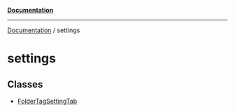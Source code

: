 [**Documentation**](https://raw.githubusercontent.com/Christian-Me/obsidian-front-matter-automate/main/doc/README.md)

***

[Documentation](https://raw.githubusercontent.com/Christian-Me/obsidian-front-matter-automate/main/doc/README.md) / settings

# settings

## Classes

- [FolderTagSettingTab](https://raw.githubusercontent.com/Christian-Me/obsidian-front-matter-automate/main/doc/settings/classes/FolderTagSettingTab.md)
